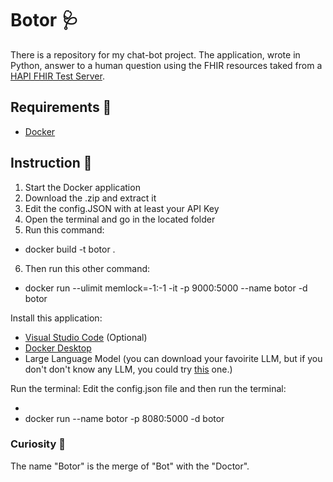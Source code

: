 # Botor 🩺
There is a repository for my chat-bot project. The application, wrote in Python, answer to a human question using the FHIR resources taked from a [HAPI FHIR Test Server](https://hapi.fhir.org/).

## Requirements 📝
- [Docker](https://www.docker.com/products/docker-desktop/)

## Instruction 📖
1. Start the Docker application
2. Download the .zip and extract it
3. Edit the config.JSON with at least your API Key
4. Open the terminal and go in the located folder
5. Run this command: 
  - docker build -t botor .
6. Then run this other command: 
  - docker run --ulimit memlock=-1:-1 -it -p 9000:5000 --name botor -d botor

    
Install this application:

- [Visual Studio Code](https://code.visualstudio.com/download) (Optional)
- [Docker Desktop](https://www.docker.com/products/docker-desktop/)
- Large Language Model (you can download your favoirite LLM, but if you don't don't know any LLM, you could try [this](https://huggingface.co/TheBloke/Mistral-7B-Instruct-v0.1-GGUF) one.)

Run the terminal:
Edit the config.json file and then run the terminal:

- 
- docker run --name botor -p 8080:5000 -d botor

### Curiosity 🧐
The name "Botor" is the merge of "Bot" with the "Doctor".
